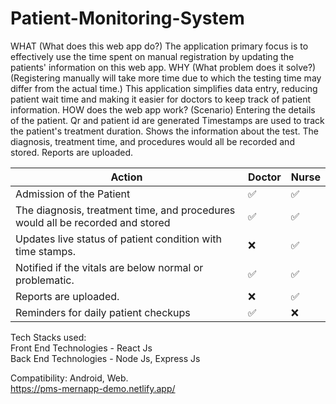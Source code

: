 # Patient-Monitoring-System

WHAT (What does this web app do?)
The application primary focus is to effectively use the time spent on manual registration by updating the patients' information on this web app.
WHY (What problem does it solve?)
(Registering manually will take more time due to which the testing time may differ from the actual time.) 
This application simplifies data entry, reducing patient wait time and making it easier for doctors to keep track of patient information. 
HOW does the web app work? (Scenario)
Entering the details of the patient.
Qr and patient id are generated
Timestamps are used to track the patient's treatment duration.
Shows the information about the test.
The diagnosis, treatment time, and procedures would all be recorded and stored.
Reports are uploaded.


|Action                                |Doctor     |Nurse      |  
|--------------------------------------|---------- |-----------|
|Admission of the Patient              |    ✅    |     ✅    |
|The diagnosis, treatment time, and procedures would all be recorded and stored |     ✅ |✅    | 
|Updates live status of patient condition with time stamps. |   ❌      |   ✅     |
|Notified if the vitals are below normal or problematic.|     ✅    |     ✅   |
| Reports are uploaded.                |     ❌    |   ✅     |
| Reminders for daily patient checkups |    ✅    |     ❌    |

Tech Stacks used:<br>
Front End Technologies - React Js <br>
Back End Technologies - Node Js, Express Js
 
Compatibility: Android, Web.
<br>
https://pms-mernapp-demo.netlify.app/
